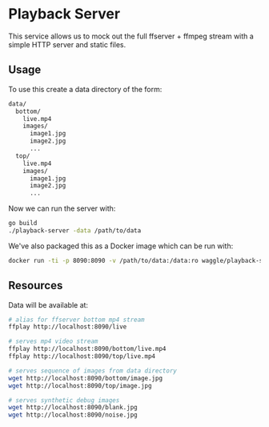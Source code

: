 # Playback Server

This service allows us to mock out the full ffserver + ffmpeg stream with a simple HTTP server and static files.

## Usage

To use this create a data directory of the form:

```txt
data/
  bottom/
    live.mp4
    images/
      image1.jpg
      image2.jpg
      ...
  top/
    live.mp4
    images/
      image1.jpg
      image2.jpg
      ...
```

Now we can run the server with:

```sh
go build
./playback-server -data /path/to/data
```

We've also packaged this as a Docker image which can be run with:

```sh
docker run -ti -p 8090:8090 -v /path/to/data:/data:ro waggle/playback-server
```

## Resources

Data will be available at:

```sh
# alias for ffserver bottom mp4 stream
ffplay http://localhost:8090/live

# serves mp4 video stream
ffplay http://localhost:8090/bottom/live.mp4
ffplay http://localhost:8090/top/live.mp4

# serves sequence of images from data directory
wget http://localhost:8090/bottom/image.jpg
wget http://localhost:8090/top/image.jpg

# serves synthetic debug images
wget http://localhost:8090/blank.jpg
wget http://localhost:8090/noise.jpg
```
